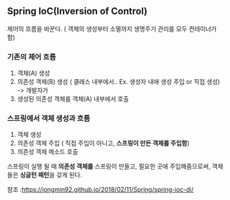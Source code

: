 ## Spring IoC(Inversion of Control)

제어의 흐름을 바꾼다. ( 객체의 생성부터 소멸까지 생명주기 관리를 모두 컨테이너가 함)

### 기존의 제어 흐름

1. 객체(A) 생성
2. 의존성 객체(B) 생성 ( 클래스 내부에서.. Ex. 생성자 내에 생성 주입 or 직접 생성) -> 개발자가
3. 생성된 의존성 객체를 객체(A) 내부에서 호출

### 스프링에서 객체 생성과 흐름

1. 객체 생성
2. 의존성 객체 주입 ( 직접 주입이 아니고, **스프링이 만든 객체를 주입함**)
3. 의존성 객체 메소드 호출



스프링이 실행 될 때 **의존성 객체를** 스프링이 만들고, 필요한 곳에 주입해줌으로써, 객체들은 **싱글턴 패턴**을 갖게 된다.



참조 :https://jongmin92.github.io/2018/02/11/Spring/spring-ioc-di/